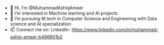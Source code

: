 - 👋 Hi, I’m @MuhammadAshiqAmeer
- 👀 I’m interested in Machine learning and AI projects
- 🌱 I’m pursuing M.tech in Computer Science and Engineering with Data science and AI specialization
- 📫 Connect me on:
      LinkedIn-   https://www.linkedin.com/in/muhammad-ashiq-ameer-b496801b2

<!---
MuhammadAshiqAmeer/MuhammadAshiqAmeer is a ✨ special ✨ repository because its `README.md` (this file) appears on your GitHub profile.
You can click the Preview link to take a look at your changes.
--->
